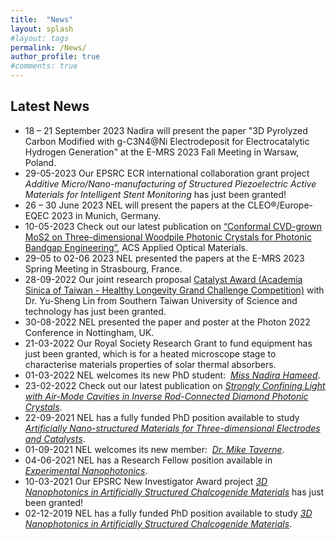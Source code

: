 ```yaml
---
title:  "News"
layout: splash
#layout: tags
permalink: /News/
author_profile: true
#comments: true
---
```

## Latest News 
* 18 – 21 September 2023 Nadira will present the paper "3D Pyrolyzed Carbon Modified with g-C3N4@Ni Electrodeposit for Electrocatalytic Hydrogen Generation" at the E-MRS 2023 Fall Meeting in Warsaw, Poland.
* 29-05-2023 Our EPSRC ECR international collaboration grant project *Additive Micro/Nano-manufacturing of Structured Piezoelectric Active Materials for Intelligent Stent Monitoring* has just been granted!
* 26 – 30 June 2023 NEL will present the papers at the CLEO®/Europe-EQEC 2023 in Munich, Germany.
* 10-05-2023 Check out our latest publication on [“Conformal CVD-grown MoS2 on Three-dimensional Woodpile Photonic Crystals for Photonic Bandgap Engineering”](https://doi.org/10.1021/acsaom.3c00055), ACS Applied Optical Materials. 
* 29-05 to 02-06 2023 NEL presented the papers at the E-MRS 2023 Spring Meeting in Strasbourg, France.
* 28-09-2022 Our joint research proposal [Catalyst Award (Academia Sinica of Taiwan - Healthy Longevity Grand Challenge Competition)](https://healthylongevitychallenge.org/winners/additive-nano-manufacturing-of-multi-functional-materials-for-smart-stents-sensing/) with Dr. Yu-Sheng Lin from Southern Taiwan University of Science and technology has just been granted.
* 30-08-2022 NEL presented the paper and poster at the Photon 2022 Conference in Nottingham, UK.
* 21-03-2022 Our Royal Society Research Grant to fund equipment has just been granted, which is for a heated microscope stage to characterise materials properties of solar thermal absorbers.
* 01-03-2022 NEL welcomes its new PhD student:  [*Miss Nadira Hameed*](https://www.linkedin.com/in/nadira-hameed94/). 
* 23-02-2022 Check out our latest publication on [*Strongly Confining Light with Air-Mode Cavities in Inverse Rod-Connected Diamond Photonic Crystals*](https://doi.org/10.3390/cryst12030303).
* 22-09-2021 NEL has a fully funded PhD position available to study [*Artificially Nano-structured Materials for Three-dimensional Electrodes and Catalysts*](https://www.findaphd.com/phds/project/design-of-artificially-nano-structured-materials-for-three-dimensional-electrodes-and-catalysts-advert-reference-fac21-ee-mpee-hodaniel/?p133766).
* 01-09-2021 NEL welcomes its new member:  [*Dr. Mike Taverne*](https://www.northumbria.ac.uk/about-us/our-staff/t/mike-taverne/). 
* 04-06-2021 NEL has a Research Fellow position available in [*Experimental Nanophotonics*](https://www.jobs.ac.uk/job/CGK693/research-fellow-in-experimental-nanophotonics).
* 10-03-2021 Our EPSRC New Investigator Award project [*3D Nanophotonics in Artificially Structured Chalcogenide Materials*](https://gow.epsrc.ukri.org/NGBOViewGrant.aspx?GrantRef=EP/V040030/1) has just been granted! 
* 02-12-2019 NEL has a fully funded PhD position available to study [*3D Nanophotonics in Artificially Structured Chalcogenide Materials*](https://www.findaphd.com/phds/project/3d-nanophotonics-in-artificially-structured-chalcogenide-materials-advert-reference-rdf20-ee-mpee-ho/?p116077).
